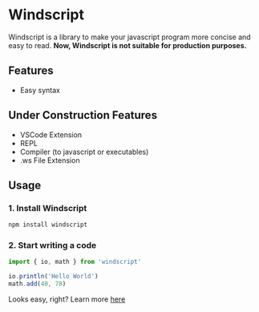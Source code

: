# Windscript

Windscript is a library to make your javascript program more concise and easy to read.
**Now, Windscript is not suitable for production purposes.**

## Features
* Easy syntax

## Under Construction Features
- VSCode Extension
- REPL
- Compiler (to javascript or executables)
- .ws File Extension

## Usage
### 1. Install Windscript
```sh
npm install windscript
```

### 2. Start writing a code
```js
import { io, math } from 'windscript'

io.println('Hello World')
math.add(40, 78)
```
Looks easy, right?
Learn more [here](https://asterixxdocs.github.io/windscript)